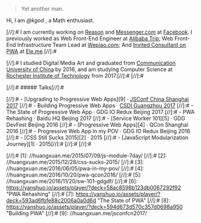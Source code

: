 

> Yet another man.


Hi, I am *@kgod* , a Math enthusiast. 

[//]:# I am currently working on [Reason](https://reasonml.github.io/) and [Messenger.com](http://messenger.com/) at [Facebook](https://www.facebook.com/). I previously worked as Web Front-End Engineer at [Alibaba Trip](https://www.alitrip.com/); Web Front-End Infrastructure Team Lead at [Wepiao.com](https://www.crunchbase.com/organization/wepiao#/entity); And [Invited Consultant on PWA]((https://medium.com/elemefe/upgrading-ele-me-to-progressive-web-app-2a446832e509)) at [Ele.me](https://github.com/elemefe/).[//]:# 

[//]:# I studied Digital Media Art and graduated from [Communication University of China](https://en.wikipedia.org/wiki/Communication_University_of_China) by 2016, and am studying Computer Science at [Rochester Institute of Technology](https://en.wikipedia.org/wiki/Rochester_Institute_of_Technology) from 2017.[//]:# 
[//]:# 

[//]:# ##### Talks[//]:# 

[//]:# - [Upgrading to Progressive Web Apps][9] · [JSConf China Shanghai 2017](http://2017.jsconf.cn/)
[//]:# - Building Progressive Web Apps · [CSDI Guangzhou 2017](http://www.csdisummit.com/)
[//]:# - The State of Progressive Web App · GDG IO Redux Beijing 2017
[//]:# - PWA Rehashing · Baidu HQ Beijing 2017
[//]:# - [Service Worker 101][5] · GDG DevFest Beijing 2016
[//]:# - [Progressive Web Apps][4] · QCon Shanghai 2016
[//]:# - Progressive Web App in my POV · GDG IO Redux Beijing 2016
[//]:# - [CSS Still Sucks 2015][2] · 2015
[//]:# - [JavaScript Modularization Journey][1] · 2015[//]:# 
[//]:# 
[//]:# 

[//]:# [1]: //huangxuan.me/2015/07/09/js-module-7day/
[//]:# [2]: //huangxuan.me/2015/12/28/css-sucks-2015/
[//]:# [3]: //huangxuan.me/2016/06/05/pwa-in-my-pov/
[//]:# [4]: //huangxuan.me/2016/10/20/pwa-qcon2016/
[//]:# [5]: //huangxuan.me/2016/11/20/sw-101-gdgdf/
[//]:# [6]: https://yanshuo.io/assets/player/?deck=58ac8598b123db0067292f92 "PWA Rehashing"
[//]:# [7]: https://yanshuo.io/assets/player/?deck=593ad6fbfe88c2006a0a0d6d "The State of PWA"
[//]:# [8]: https://yanshuo.io/assets/player/?deck=594d673d570c357d0698a950 "Building PWA"
[//]:# [9]: //huangxuan.me/jsconfcn2017/


